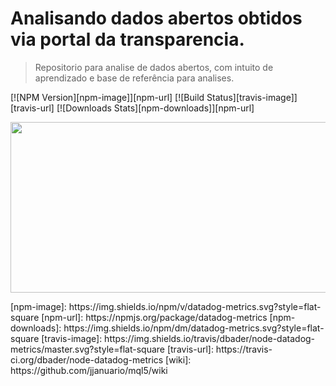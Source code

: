 # Analisando dados abertos obtidos via portal da transparencia.
> Repositorio para analise de dados abertos, com intuito de aprendizado e base de referência para analises.

[![NPM Version][npm-image]][npm-url]
[![Build Status][travis-image]][travis-url]
[![Downloads Stats][npm-downloads]][npm-url]


<p align="center">
  <img width="517" height="273" src="img/markus-spiske-5gGcn2PRrtc-unsplash.jpg">
</p>
<!-- Markdown link & img dfn's -->
[npm-image]: https://img.shields.io/npm/v/datadog-metrics.svg?style=flat-square
[npm-url]: https://npmjs.org/package/datadog-metrics
[npm-downloads]: https://img.shields.io/npm/dm/datadog-metrics.svg?style=flat-square
[travis-image]: https://img.shields.io/travis/dbader/node-datadog-metrics/master.svg?style=flat-square
[travis-url]: https://travis-ci.org/dbader/node-datadog-metrics
[wiki]: https://github.com/jjanuario/mql5/wiki
